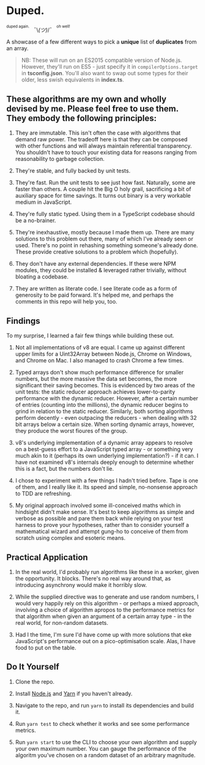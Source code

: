 # Duped.

<sup><sup>duped again.</sup></sup>&nbsp;&nbsp; ¯\\_(ツ)_/¯ &nbsp;&nbsp;<sup><sup>oh well!</sup></sup>

A showcase of a few different ways to pick a **unique** list of **duplicates** from an array.

> NB: These will run on an ES2015 compatible version of Node.js. However, they'll run on ES5 - just specify it in `compilerOptions.target` in **tsconfig.json**. You'll also want to swap out some types for their older, less swish equivalents in **index.ts**.

## These algorithms are my own and wholly devised by me. Please feel free to use them. They embody the following principles:

1. They are immutable. This isn't often the case with algorithms that demand raw power. The tradeoff here is that they can be composed with other functions and will always maintain referential transparency. You shouldn't have to touch your existing data for reasons ranging from reasonability to garbage collection.

2. They're stable, and fully backed by unit tests.

3. They're fast. Run the unit tests to see just how fast. Naturally, some are faster than others. A couple hit the Big O holy grail, sacrificing a bit of auxiliary space for time savings. It turns out binary is a very workable medium in JavaScript.

4. They're fully static typed. Using them in a TypeScript codebase should be a no-brainer.

5. They're inexhaustive, mostly because I made them up. There are many solutions to this problem out there, many of which I've already seen or used. There's no point in rehashing something someone's already done. These provide creative solutions to a problem which (hopefully).

6. They don't have any external dependencies. If these were NPM modules, they could be installed & leveraged rather trivially, without bloating a codebase.

7. They are written as literate code. I see literate code as a form of generosity to be paid forward. It's helped me, and perhaps the comments in this repo will help you, too.

## Findings

To my surprise, I learned a fair few things while building these out.

1. Not all implementations of v8 are equal. I came up against different upper limits for a Uint32Array between Node.js, Chrome on Windows, and Chrome on Mac. I also managed to crash Chrome a few times.

2. Typed arrays don't show much performance difference for smaller numbers, but the more massive the data set becomes, the more significant their saving becomes. This is evidenced by two areas of the unit tests: the static reducer approach achieves lower-to-parity performance with the dynamic reducer. However, after a certain number of entries (counting into the millions), the dynamic reducer begins to grind in relation to the static reducer. Similarly, both sorting algorithms perform decently - even outpacing the reducers - when dealing with 32 bit arrays below a certain size. When sorting dynamic arrays, however, they produce the worst fioures of the group.

3. v8's underlying implementation of a dynamic array appears to resolve on a best-guess effort to a JavaScript typed array - or something very much akin to it (perhaps its own underlying implementation?) - if it can. I have not examined v8's internals deeply enough to determine whether this is a fact, but the numbers don't lie.

4. I chose to experiment with a few things I hadn't tried before. Tape is one of them, and I really like it. Its speed and simple, no-nonsense approach to TDD are refreshing.

5. My original approach involved some ill-conceived maths which in hindsight didn't make sense. It's best to keep algorithms as simple and verbose as possible and pare them back while relying on your test harness to prove your hypotheses, rather than to consider yourself a mathematical wizard and attempt gung-ho to conceive of them from scratch using complex and esoteric means.

## Practical Application

1. In the real world, I'd probably run algorithms like these in a worker, given the opportunity. It blocks. There's no real way around that, as introducing asynchrony would make it horribly slow.

2. While the supplied directive was to generate and use random numbers, I would very happily rely on this algorithm - or perhaps a mixed approach, involving a choice of algorithm apropos to the performance metrics for that algorithm when given an argument of a certain array type - in the real world, for non-random datasets.

3. Had I the time, I'm sure I'd have come up with more solutions that eke JavaScript's performance out on a pico-optimisation scale. Alas, I have food to put on the table.

## Do It Yourself

1. Clone the repo.

2. Install [Node.js](https://nodejs.org) and [Yarn](https://yarnpkg.com/en/docs/install) if you haven't already.

3. Navigate to the repo, and run `yarn` to install its dependencies and build it.

4. Run `yarn test` to check whether it works and see some performance metrics.

5. Run `yarn start` to use the CLI to choose your own algorithm and supply your own maximum number. You can gauge the performance of the algoritm you've chosen on a random dataset of an arbitrary magnitude.
